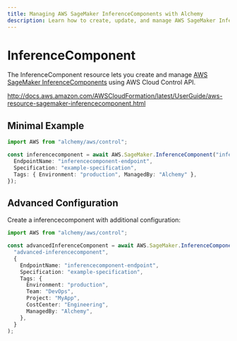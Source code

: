 ```yaml
---
title: Managing AWS SageMaker InferenceComponents with Alchemy
description: Learn how to create, update, and manage AWS SageMaker InferenceComponents using Alchemy Cloud Control.
---
```


# InferenceComponent

The InferenceComponent resource lets you create and manage [AWS SageMaker InferenceComponents](https://docs.aws.amazon.com/sagemaker/latest/userguide/) using AWS Cloud Control API.

http://docs.aws.amazon.com/AWSCloudFormation/latest/UserGuide/aws-resource-sagemaker-inferencecomponent.html

## Minimal Example

```ts
import AWS from "alchemy/aws/control";

const inferencecomponent = await AWS.SageMaker.InferenceComponent("inferencecomponent-example", {
  EndpointName: "inferencecomponent-endpoint",
  Specification: "example-specification",
  Tags: { Environment: "production", ManagedBy: "Alchemy" },
});
```

## Advanced Configuration

Create a inferencecomponent with additional configuration:

```ts
import AWS from "alchemy/aws/control";

const advancedInferenceComponent = await AWS.SageMaker.InferenceComponent(
  "advanced-inferencecomponent",
  {
    EndpointName: "inferencecomponent-endpoint",
    Specification: "example-specification",
    Tags: {
      Environment: "production",
      Team: "DevOps",
      Project: "MyApp",
      CostCenter: "Engineering",
      ManagedBy: "Alchemy",
    },
  }
);
```

